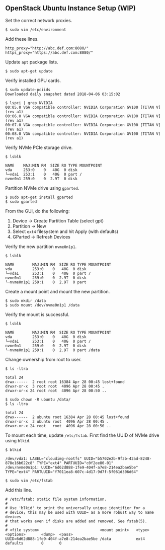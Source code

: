 ## OpenStack Ubuntu Instance Setup (WIP)

Set the correct network proxies.
```
$ sudo vim /etc/environment
```
Add these lines.
```
http_proxy="http://abc.def.com:8080/"
https_proxy="https://abc.def.com:8080/"
```

Update `apt` package lists.
```
$ sudo apt-get update
```

Verify installed GPU cards.
```
$ sudo update-pciids
Downloaded daily snapshot dated 2018-04-06 03:15:02

$ lspci | grep NVIDIA
00:05.0 VGA compatible controller: NVIDIA Corporation GV100 [TITAN V] (rev a1)
00:06.0 VGA compatible controller: NVIDIA Corporation GV100 [TITAN V] (rev a1)
00:07.0 VGA compatible controller: NVIDIA Corporation GV100 [TITAN V] (rev a1)
00:08.0 VGA compatible controller: NVIDIA Corporation GV100 [TITAN V] (rev a1)
```

Verify NVMe PCIe storage drive.
```
$ lsblk

NAME    MAJ:MIN RM  SIZE RO TYPE MOUNTPOINT
vda     253:0    0   40G  0 disk
└─vda1  253:1    0   40G  0 part /
nvme0n1 259:0    0  2.9T  0 disk
```

Partition NVMe drive using `gparted`.
```
$ sudo apt-get install gparted
$ sudo gparted
```

From the GUI, do the following:

1) Device -> Create Partition Table (select gpt) 
2) Partition -> New
3) Select `ext4` filesystem and hit Apply (with defaults)
4) GParted -> Refresh Devices

Verify the new partition `nvme0n1p1`.
```
$ lsblk

NAME        MAJ:MIN RM  SIZE RO TYPE MOUNTPOINT
vda         253:0    0   40G  0 disk
└─vda1      253:1    0   40G  0 part /
nvme0n1     259:0    0  2.9T  0 disk
└─nvme0n1p1 259:1    0  2.9T  0 part
```

Create a mount point and mount the new partition.
```
$ sudo mkdir /data
$ sudo mount /dev/nvme0n1p1 /data
```

Verify the mount is successful.
```
$ lsblk

NAME        MAJ:MIN RM  SIZE RO TYPE MOUNTPOINT
vda         253:0    0   40G  0 disk
└─vda1      253:1    0   40G  0 part /
nvme0n1     259:0    0  2.9T  0 disk
└─nvme0n1p1 259:1    0  2.9T  0 part /data
```

Change ownership from root to user.
```
$ ls -ltra

total 24
drwx------  2 root root 16384 Apr 28 00:45 lost+found
drwxr-xr-x  3 root root  4096 Apr 28 00:45 .
drwxr-xr-x 24 root root  4096 Apr 28 00:50 ..

$ sudo chown -R ubuntu /data/
$ ls -ltra

total 24
drwx------  2 ubuntu root 16384 Apr 28 00:45 lost+found
drwxr-xr-x  3 ubuntu root  4096 Apr 28 00:45 .
drwxr-xr-x 24 root   root  4096 Apr 28 00:50 ..
```

To mount each time, update `/etc/fstab`. First find the UUID of NVMe drive using `blkid`.
```
$ blkid

/dev/vda1: LABEL="cloudimg-rootfs" UUID="b5702e2b-9f3b-42ad-8248-878e16b622c8" TYPE="ext4" PARTUUID="c0f2ee80-01"
/dev/nvme0n1p1: UUID="6d62d888-1fe9-404f-a7e8-214ea2bae5be" TYPE="ext4" PARTUUID="f7011ea8-607c-4d17-9d7f-5f061d306d64"

$ sudo vim /etc/fstab
```

Add this line.
```
# /etc/fstab: static file system information.
#
# Use 'blkid' to print the universally unique identifier for a
# device; this may be used with UUID= as a more robust way to name devices
# that works even if disks are added and removed. See fstab(5).
#
# <file system>                           <mount point>   <type>  <options>       <dump>  <pass>
UUID=6d62d888-1fe9-404f-a7e8-214ea2bae5be /data           ext4    defaults        0       0
```
